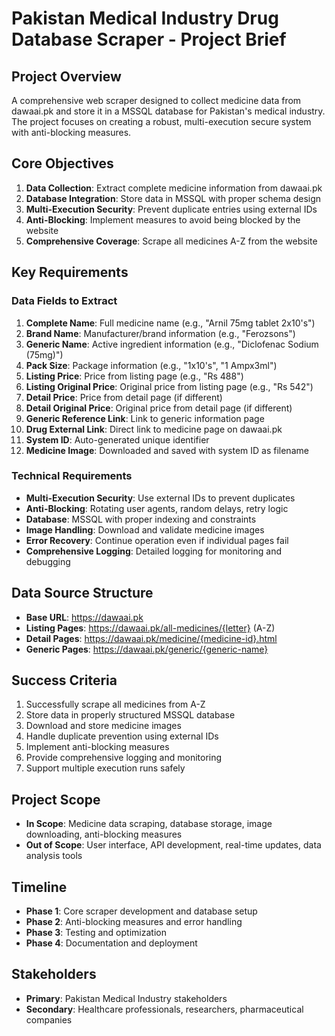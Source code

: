 # Pakistan Medical Industry Drug Database Scraper - Project Brief

## Project Overview
A comprehensive web scraper designed to collect medicine data from dawaai.pk and store it in a MSSQL database for Pakistan's medical industry. The project focuses on creating a robust, multi-execution secure system with anti-blocking measures.

## Core Objectives
1. **Data Collection**: Extract complete medicine information from dawaai.pk
2. **Database Integration**: Store data in MSSQL with proper schema design
3. **Multi-Execution Security**: Prevent duplicate entries using external IDs
4. **Anti-Blocking**: Implement measures to avoid being blocked by the website
5. **Comprehensive Coverage**: Scrape all medicines A-Z from the website

## Key Requirements

### Data Fields to Extract
1. **Complete Name**: Full medicine name (e.g., "Arnil 75mg tablet 2x10's")
2. **Brand Name**: Manufacturer/brand information (e.g., "Ferozsons")
3. **Generic Name**: Active ingredient information (e.g., "Diclofenac Sodium (75mg)")
4. **Pack Size**: Package information (e.g., "1x10's", "1 Ampx3ml")
5. **Listing Price**: Price from listing page (e.g., "Rs 488")
6. **Listing Original Price**: Original price from listing page (e.g., "Rs 542")
7. **Detail Price**: Price from detail page (if different)
8. **Detail Original Price**: Original price from detail page (if different)
9. **Generic Reference Link**: Link to generic information page
10. **Drug External Link**: Direct link to medicine page on dawaai.pk
11. **System ID**: Auto-generated unique identifier
12. **Medicine Image**: Downloaded and saved with system ID as filename

### Technical Requirements
- **Multi-Execution Security**: Use external IDs to prevent duplicates
- **Anti-Blocking**: Rotating user agents, random delays, retry logic
- **Database**: MSSQL with proper indexing and constraints
- **Image Handling**: Download and validate medicine images
- **Error Recovery**: Continue operation even if individual pages fail
- **Comprehensive Logging**: Detailed logging for monitoring and debugging

## Data Source Structure
- **Base URL**: https://dawaai.pk
- **Listing Pages**: https://dawaai.pk/all-medicines/{letter} (A-Z)
- **Detail Pages**: https://dawaai.pk/medicine/{medicine-id}.html
- **Generic Pages**: https://dawaai.pk/generic/{generic-name}

## Success Criteria
1. Successfully scrape all medicines from A-Z
2. Store data in properly structured MSSQL database
3. Download and store medicine images
4. Handle duplicate prevention using external IDs
5. Implement anti-blocking measures
6. Provide comprehensive logging and monitoring
7. Support multiple execution runs safely

## Project Scope
- **In Scope**: Medicine data scraping, database storage, image downloading, anti-blocking measures
- **Out of Scope**: User interface, API development, real-time updates, data analysis tools

## Timeline
- **Phase 1**: Core scraper development and database setup
- **Phase 2**: Anti-blocking measures and error handling
- **Phase 3**: Testing and optimization
- **Phase 4**: Documentation and deployment

## Stakeholders
- **Primary**: Pakistan Medical Industry stakeholders
- **Secondary**: Healthcare professionals, researchers, pharmaceutical companies 